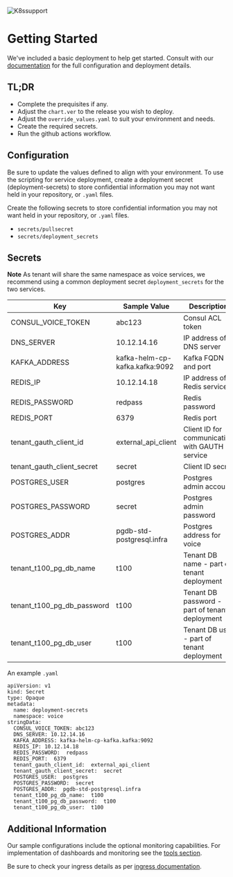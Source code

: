 ![K8ssupport](https://badgen.net/badge/supported%20K8s%20release/1.22/cyan)
# Getting Started
We've included a basic deployment to help get started.
Consult with our [documentation](https://all.docs.genesys.com/VM/Current/VMPEGuide/Overview) for the full configuration and deployment details.

## TL;DR
- Complete the prequisites if any.
- Adjust the `chart.ver` to the release you wish to deploy.
- Adjust the `override_values.yaml` to suit your environment and needs.
- Create the required secrets.
- Run the github actions workflow.

## Configuration

Be sure to update the values defined to align with your environment.
To use the scripting for service deployment, create a deployment secret (deployment-secrets) to store confidential information you may not want held in your repository, or `.yaml` files. 

Create the following secrets to store confidential information you may not want held in your repository, or `.yaml` files. 
- `secrets/pullsecret`
- `secrets/deployment_secrets`

## Secrets 

**Note** As tenant will share the same namespace as voice services, we recommend using a common deployment secret `deployment_secrets` for the two services. 


|Key|Sample Value|Description
|-|-|-
CONSUL_VOICE_TOKEN|abc123|Consul ACL token
DNS_SERVER|10.12.14.16 |IP address of DNS server
KAFKA_ADDRESS|kafka-helm-cp-kafka.kafka:9092| Kafka FQDN and port
REDIS_IP|10.12.14.18 | IP address of Redis service
REDIS_PASSWORD| redpass| Redis password
REDIS_PORT| 6379| Redis port
tenant_gauth_client_id| external_api_client| Client ID for communicating with GAUTH service
tenant_gauth_client_secret| secret | Client ID secret 
POSTGRES_USER| postgres| Postgres admin account 
POSTGRES_PASSWORD| secret| Postgres admin password 
POSTGRES_ADDR| pgdb-std-postgresql.infra | Postgres address for voice
tenant_t100_pg_db_name| t100 | Tenant DB name - part of tenant deployment
tenant_t100_pg_db_password| t100| Tenant DB password - part of tenant deployment
tenant_t100_pg_db_user| t100|Tenant DB user - part of tenant deployment                     

An example `.yaml`
```
apiVersion: v1
kind: Secret
type: Opaque
metadata:
  name: deployment-secrets
  namespace: voice
stringData:
  CONSUL_VOICE_TOKEN: abc123
  DNS_SERVER: 10.12.14.16
  KAFKA_ADDRESS: kafka-helm-cp-kafka.kafka:9092
  REDIS_IP: 10.12.14.18
  REDIS_PASSWORD:  redpass
  REDIS_PORT:  6379
  tenant_gauth_client_id:  external_api_client
  tenant_gauth_client_secret:  secret
  POSTGRES_USER:  postgres
  POSTGRES_PASSWORD:  secret
  POSTGRES_ADDR:  pgdb-std-postgresql.infra
  tenant_t100_pg_db_name:  t100
  tenant_t100_pg_db_password:  t100
  tenant_t100_pg_db_user:  t100
```

## Additional Information

Our sample configurations include the optional monitoring capabilities. For implementation of dashboards and monitoring see the [tools section](/tools).

Be sure to check your ingress details as per [ingress documentation](/doc/ingress.md).
